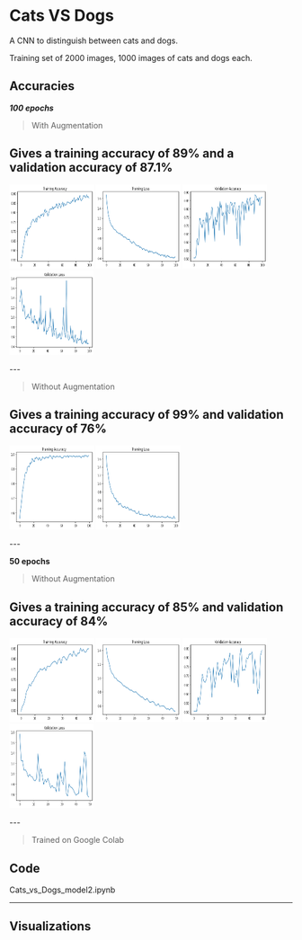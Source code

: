 # Cats VS Dogs

A CNN to distinguish between cats and dogs. <br>

Training set of 2000 images, 1000 images of cats and dogs each.

## Accuracies

***100 epochs***

>With Augmentation

Gives a training accuracy of 89% and a validation accuracy of 87.1%
---
<p float="left">
    <img src="models/100epochs/model-2-acc-aug.png" width="150" height="150">
    <img src="models/100epochs/model-2-loss-aug.png" width="150" height="150">
    <img src="models/100epochs/model-2-val-acc-aug.png" width="150" height="150">
    <img src="models/100epochs/model-2-val-loss-aug.png" width="150" height="150">
</p>
---

>Without Augmentation

Gives a training accuracy of 99% and validation accuracy of 76%
---
<p float="left">
    <img src="models/100epochs/model-2-acc-noaug.png" width="150" height="150">
    <img src="models/100epochs/model-2-loss-noaug.png" width="150" height="150">
</p>
---

**50 epochs**

>Without Augmentation

Gives a training accuracy of 85% and validation accuracy of 84%
---
<p float="left">
    <img src="models/50epochs/model-2-acc.png" width="150" height="150">
    <img src="models/50epochs/model-2-loss.png" width="150" height="150">
    <img src="models/50epochs/model-2-val-acc.png" width="150" height="150">
    <img src="models/50epochs/model-2-val-loss.png" width="150" height="150">
</p>
---

> Trained on Google Colab

## Code

Cats_vs_Dogs_model2.ipynb

---

## Visualizations
